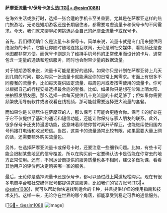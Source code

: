 **萨摩亚流量卡/保号卡怎么选[[TG💪+ @esim1088](https://t.me/s/esim1088)]**

在海外生活或旅行时，选择一张合适的手机卡至关重要。尤其是在萨摩亚这样的热门旅游地，无论是短期游客还是长期居住者，都需要考虑流量卡和保号卡的不同需求。今天，我们就来聊聊如何挑选适合自己的萨摩亚流量卡或保号卡。

首先，我们得明确什么是流量卡和保号卡。简单来说，流量卡就是专门用来提供网络服务的卡片，它能让你随时随地连接互联网，无论是刷社交媒体、看视频还是查地图都非常方便。而保号卡则是为了维持手机号码的正常使用而设计的卡片，通常包含一定量的通话和短信服务，同时也会附带少量的数据流量。

对于短期游客来说，流量卡可能是更好的选择。如果你只是计划在萨摩亚待上几天到几周的时间，那么购买一张流量卡就能满足你的日常上网需求。市面上有很多不同套餐的流量卡，比如每天提供固定流量、每周包月或者按需使用的流量卡。你可以根据自己的行程安排选择最合适的套餐。比如，如果你只是想在沙滩上晒太阳、拍拍照发朋友圈，那么选择一款每天提供几十兆流量的卡就足够了；但如果你需要频繁使用导航软件或者观看在线视频，那可能就需要选择更大流量的套餐。

而如果你是长期居住在萨摩亚的人，那么保号卡可能会更适合你。保号卡的好处在于它不仅提供了基础的通话和短信功能，还能让你保持与家人朋友的联系。此外，很多保号卡还支持漫游功能，这意味着即使你暂时离开萨摩亚，也能继续使用国内号码接打电话和收发短信。当然，这类卡的流量通常比较有限，如果需要大量上网的话，还需要额外购买流量包。

另外，在选择萨摩亚流量卡或保号卡时，还要注意一些细节问题。比如，有些卡可能会限制某些地区的信号覆盖，所以在购买前一定要确认该卡是否能在你常去的地方正常使用。还有，不同运营商提供的服务质量也各不相同，建议多做功课，看看其他用户的评价再决定购买哪一家的服务。

最后，无论你是选择流量卡还是保号卡，都可以通过线上渠道轻松购买。现在有很多电商平台和社交媒体账号都提供这些服务，比如我们的官方账号[[TG💪+ @esim1088](https://t.me/s/esim1088)]，就可以帮助你快速找到适合的卡种，并且提供详细的使用指南和技术支持。这样一来，无论你在世界的哪个角落，都能享受到稳定可靠的通信服务。

[[TG💪+ @esim1088](https://t.me/s/esim1088) ![Image](https://i.postimg.cc/4NQfJmqS/Snipaste-2025-05-13-00-14-12.png)]